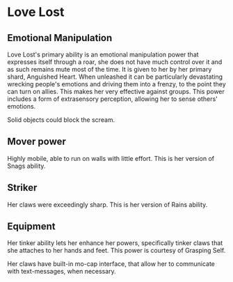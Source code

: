 # Love Lost
## Emotional Manipulation
Love Lost's primary ability is an emotional manipulation power that expresses itself through a roar, she does not have much control over it and as such remains mute most of the time. It is given to her by her primary shard, Anguished Heart. When unleashed it can be particularly devastating wrecking people's emotions and driving them into a frenzy, to the point they can turn on allies. This makes her very effective against groups. This power includes a form of extrasensory perception, allowing her to sense others' emotions.

Solid objects could block the scream.

## Mover power
Highly mobile, able to run on walls with little effort. This is her version of Snags ability.

## Striker
Her claws were exceedingly sharp. This is her version of Rains ability.

## Equipment
Her tinker ability lets her enhance her powers, specifically tinker claws that she attaches to her hands and feet. This power is courtesy of Grasping Self.

Her claws have built-in mo-cap interface, that allow her to communicate with text-messages, when necessary.
